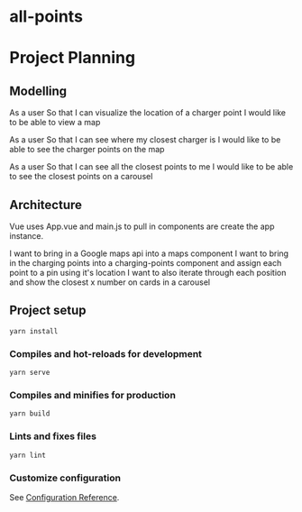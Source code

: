 # all-points

# Project Planning

## Modelling

As a user
So that I can visualize the location of a charger point
I would like to be able to view a map

As a user
So that I can see where my closest charger is
I would like to be able to see the charger points on the map

As a user
So that I can see all the closest points to me
I would like to be able to see the closest points on a carousel

## Architecture

Vue uses App.vue and main.js to pull in components are create the app instance.

I want to bring in a Google maps api into a maps component
I want to bring in the charging points into a charging-points component and assign each point to a pin using it's location
I want to also iterate through each position and show the closest x number on cards in a carousel

## Project setup
```
yarn install
```

### Compiles and hot-reloads for development
```
yarn serve
```

### Compiles and minifies for production
```
yarn build
```

### Lints and fixes files
```
yarn lint
```

### Customize configuration
See [Configuration Reference](https://cli.vuejs.org/config/).
